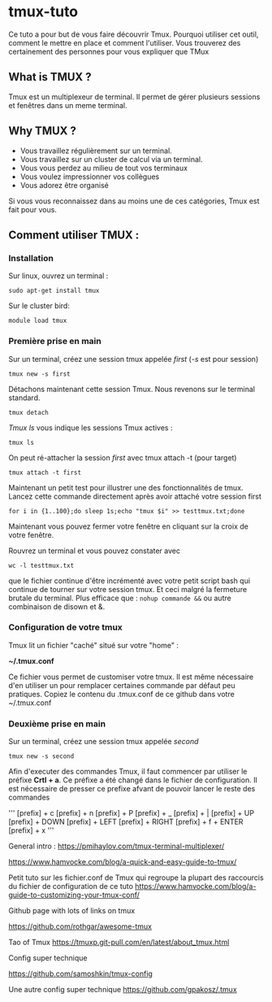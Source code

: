 # tmux-tuto

Ce tuto a pour but de vous faire découvrir Tmux.
Pourquoi utiliser cet outil, comment le mettre en place et comment l'utiliser.
Vous trouverez des certainement des personnes pour vous expliquer que TMux

## What is TMUX ?

Tmux est un multiplexeur de terminal. Il permet de gérer plusieurs sessions et fenêtres dans un meme terminal.

## Why TMUX ?

- Vous travaillez régulièrement sur un terminal.
- Vous travaillez sur un cluster de calcul via un terminal.
- Vous vous perdez au milieu de tout vos terminaux
- Vous voulez impressionner vos collègues
- Vous adorez être organisé

Si vous vous reconnaissez dans au moins une de ces catégories, Tmux est fait pour vous. 


## Comment utiliser TMUX :
### Installation
Sur linux, ouvrez un terminal :
```
sudo apt-get install tmux
```

Sur le cluster bird:
```
module load tmux
```

### Première prise en main

Sur un terminal, créez une session tmux appelée *first* (*-s* est pour session)
```
tmux new -s first
```
Détachons maintenant cette session Tmux. Nous revenons sur le terminal standard.
```
tmux detach
```
*Tmux ls* vous indique les sessions Tmux actives :

```
tmux ls
```
On peut ré-attacher la session *first* avec tmux attach -t (pour target)
```
tmux attach -t first
```
Maintenant un petit test pour illustrer une des fonctionnalités de tmux. Lancez cette commande directement après avoir attaché votre session first

```
for i in {1..100};do sleep 1s;echo "tmux $i" >> testtmux.txt;done
```
Maintenant vous pouvez fermer votre fenêtre en cliquant sur la croix de votre fenêtre.

Rouvrez un terminal et vous pouvez constater avec 
```
wc -l testtmux.txt
```

que le fichier continue d'être incrémenté avec votre petit script bash qui continue de tourner sur votre session tmux. Et ceci malgré la fermeture brutale du terminal. Plus efficace que :
```nohup commande &&```
ou autre combinaison de disown et &.

### Configuration de votre tmux
Tmux lit un fichier "caché" situé sur votre "home" : 

**~/.tmux.conf**

Ce fichier vous permet de customiser votre tmux. Il est même nécessaire d'en utiliser un pour remplacer certaines commande par défaut peu pratiques. Copiez le contenu du .tmux.conf de ce github dans votre ~/.tmux.conf

### Deuxième prise en main

Sur un terminal, créez une session tmux appelée *second* 
```
tmux new -s second
```

Afin d'executer des commandes Tmux, il faut commencer par utiliser le préfixe **Crtl + a**.
Ce préfixe a été changé dans le fichier de configuration. Il est nécessaire de presser ce prefixe afvant de pouvoir lancer le reste des commandes

'''
[prefix] + c
[prefix] + n
[prefix] + P
[prefix] + _
[prefix] + |
[prefix] + UP
[prefix] + DOWN
[prefix] + LEFT
[prefix] + RIGHT
[prefix] + f + ENTER
[prefix] + x
'''




General intro :
https://pmihaylov.com/tmux-terminal-multiplexer/

https://www.hamvocke.com/blog/a-quick-and-easy-guide-to-tmux/

Petit tuto sur les fichier.conf de Tmux qui regroupe la plupart des raccourcis du fichier de configuration de ce tuto
https://www.hamvocke.com/blog/a-guide-to-customizing-your-tmux-conf/

Github page with lots of links on tmux

https://github.com/rothgar/awesome-tmux

Tao of Tmux
https://tmuxp.git-pull.com/en/latest/about_tmux.html

Config super technique

https://github.com/samoshkin/tmux-config

Une autre config super technique
https://github.com/gpakosz/.tmux